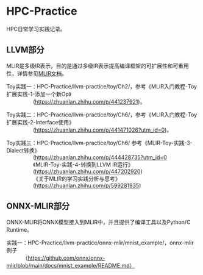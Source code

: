 # HPC-Practice
HPC日常学习实践记录。

## LLVM部分
MLIR是多级IR表示，目的是通过多级IR表示提高编译框架的可扩展性和可重用性，详情参见[MLIR文档](https://mlir.llvm.org/getting_started/)。

Toy实践一：HPC-Practice/llvm-practice/toy/Ch2/，参考《MLIR入门教程-Toy扩展实践-1-添加一个新Op》<br>&emsp;&emsp;&emsp;&emsp;&emsp;(https://zhuanlan.zhihu.com/p/441237921)。

Toy实践二：HPC-Practice/llvm-practice/toy/Ch6/，参考《MLIR入门教程-Toy扩展实践-2-Interface使用》<br>&emsp;&emsp;&emsp;&emsp;&emsp;(https://zhuanlan.zhihu.com/p/441471026?utm_id=0)。

Toy实践三：HPC-Practice/llvm-practice/toy/Ch6/
          参考《MLIR-Toy-实践-3-Dialect转换》<br>&emsp;&emsp;&emsp;&emsp;&emsp;(https://zhuanlan.zhihu.com/p/444428735?utm_id=0<br>&emsp;&emsp;&emsp;&emsp;&emsp;《MLIR-Toy-实践-4-转换到LLVM IR运行》<br>&emsp;&emsp;&emsp;&emsp;&emsp;(https://zhuanlan.zhihu.com/p/447202920)<br>&emsp;&emsp;&emsp;&emsp;&emsp;《关于MLIR的学习实践分析与思考》<br>&emsp;&emsp;&emsp;&emsp;&emsp;(https://zhuanlan.zhihu.com/p/599281935)

## ONNX-MLIR部分
ONNX-MLIR将ONNX模型接入到MLIR中，并且提供了编译工具以及Python/C Runtime。

实践一：HPC-Practice/llvm-practice/onnx-mlir/mnist_example/，onnx-mlir例子<br>&emsp;&emsp;&emsp;（https://github.com/onnx/onnx-mlir/blob/main/docs/mnist_example/README.md）
